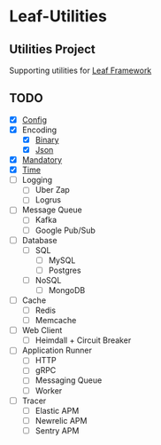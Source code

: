 # Leaf-Utilities

## Utilities Project
Supporting utilities for [Leaf Framework](https://github.com/paulusrobin/leaf)

## TODO
- [X] [Config](https://github.com/paulusrobin/leaf-utilities/tree/main/config)
- [X] Encoding
    - [X] [Binary](https://github.com/paulusrobin/leaf-utilities/tree/main/encoding/binary)
    - [X] [Json](https://github.com/paulusrobin/leaf-utilities/tree/main/encoding/json)
- [X] [Mandatory](https://github.com/paulusrobin/leaf-utilities/tree/main/mandatory)
- [X] [Time](https://github.com/paulusrobin/leaf-utilities/tree/main/time)
- [ ] Logging
    - [ ] Uber Zap
    - [ ] Logrus
- [ ] Message Queue
    - [ ] Kafka
    - [ ] Google Pub/Sub
- [ ] Database
    - [ ] SQL
        - [ ] MySQL
        - [ ] Postgres
    - [ ] NoSQL
        - [ ] MongoDB
- [ ] Cache
    - [ ] Redis
    - [ ] Memcache
- [ ] Web Client
    - [ ] Heimdall + Circuit Breaker
- [ ] Application Runner
    - [ ] HTTP
    - [ ] gRPC
    - [ ] Messaging Queue
    - [ ] Worker
 - [ ] Tracer
    - [ ] Elastic APM
    - [ ] Newrelic APM
    - [ ] Sentry APM
